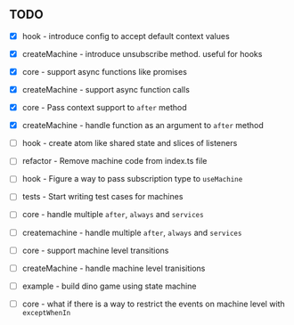 ## TODO

- [x] hook - introduce config to accept default context values
- [x] createMachine - introduce unsubscribe method. useful for hooks
- [x] core - support async functions like promises
- [x] createMachine - support async function calls 
- [x] core - Pass context support to `after` method
- [x] createMachine - handle function as an argument to `after` method
  
- [ ] hook - create atom like shared state and slices of listeners
- [ ] refactor -  Remove machine code from index.ts file
- [ ] hook - Figure a way to pass subscription type to `useMachine`
- [ ] tests - Start writing test cases for machines
- [ ] core - handle multiple `after`, `always` and `services`
- [ ] createmachine - handle multiple `after`, `always` and `services`
- [ ] core - support machine level transitions
- [ ] createMachine - handle machine level tranisitions
- [ ] example - build dino game using state machine
- [ ] core - what if there is a way to restrict the events on machine level with `exceptWhenIn`